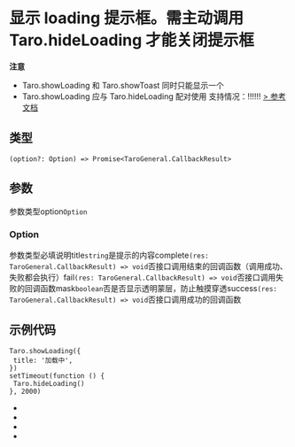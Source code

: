 # 显示 loading 提示框。需主动调用 Taro.hideLoading 才能关闭提示框
**注意**

- Taro.showLoading 和 Taro.showToast 同时只能显示一个
- Taro.showLoading 应与 Taro.hideLoading 配对使用
支持情况：!!!!!!
[> 参考文档
](https://developers.weixin.qq.com/miniprogram/dev/api/ui/interaction/wx.showLoading.html)
## 类型[​](showLoading.html#类型)
```tsx
(option?: Option) => Promise<TaroGeneral.CallbackResult>
```

## 参数[​](showLoading.html#参数)
参数类型option`Option`
### Option[​](showLoading.html#option)
参数类型必填说明title`string`是提示的内容complete`(res: TaroGeneral.CallbackResult) => void`否接口调用结束的回调函数（调用成功、失败都会执行）fail`(res: TaroGeneral.CallbackResult) => void`否接口调用失败的回调函数mask`boolean`否是否显示透明蒙层，防止触摸穿透success`(res: TaroGeneral.CallbackResult) => void`否接口调用成功的回调函数
## 示例代码[​](showLoading.html#示例代码)
```tsx
Taro.showLoading({
 title: '加载中',
})
setTimeout(function () {
 Taro.hideLoading()
}, 2000)
```

- 
- 

- 

-
